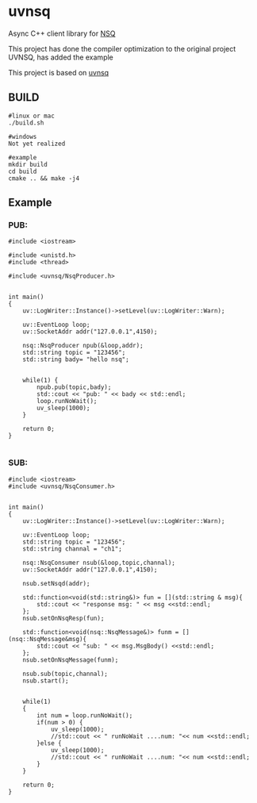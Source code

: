 # uvnsq
Async C++ client library for [NSQ][1]

This project has done the compiler optimization to the original project UVNSQ, has added the example

This project is based on [uvnsq](https://github.com/wlgq2/uvnsq)

## BUILD

```
#linux or mac
./build.sh

#windows
Not yet realized

#example
mkdir build 
cd build 
cmake .. && make -j4
```



## Example

### PUB:

```
#include <iostream>

#include <unistd.h>
#include <thread>

#include <uvnsq/NsqProducer.h>


int main()
{
    uv::LogWriter::Instance()->setLevel(uv::LogWriter::Warn);

    uv::EventLoop loop;
    uv::SocketAddr addr("127.0.0.1",4150);

    nsq::NsqProducer npub(&loop,addr);
    std::string topic = "123456";
    std::string bady= "hello nsq";

   
    while(1) {
        npub.pub(topic,bady);
        std::cout << "pub: " << bady << std::endl;
        loop.runNoWait();
        uv_sleep(1000);
    }
     
    return 0;
}


```



### SUB:

```
#include <iostream>
#include <uvnsq/NsqConsumer.h>


int main()
{
    uv::LogWriter::Instance()->setLevel(uv::LogWriter::Warn);

    uv::EventLoop loop;
    std::string topic = "123456";
    std::string channal = "ch1";

    nsq::NsqConsumer nsub(&loop,topic,channal);
    uv::SocketAddr addr("127.0.0.1",4150);
  
    nsub.setNsqd(addr);

    std::function<void(std::string&)> fun = [](std::string & msg){
        std::cout << "response msg: " << msg <<std::endl;
    };
    nsub.setOnNsqResp(fun);

    std::function<void(nsq::NsqMessage&)> funm = [](nsq::NsqMessage&msg){
        std::cout << "sub: " << msg.MsgBody() <<std::endl;
    };
    nsub.setOnNsqMessage(funm);

    nsub.sub(topic,channal);
    nsub.start();


    while(1)
    {
        int num = loop.runNoWait();
        if(num > 0) {
            uv_sleep(1000);
            //std::cout << " runNoWait ....num: "<< num <<std::endl;
        }else {
            uv_sleep(1000);
            //std::cout << " runNoWait ....num: "<< num <<std::endl;
        }
    }

    return 0;
}
```



[1]: https://github.com/nsqio/nsq
[2]: https://github.com/wlgq2/uv-cpp
[3]: https://github.com/nlohmann/json
